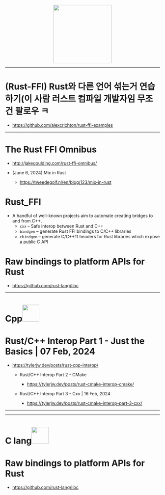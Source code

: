 <p align="center">
  <img width="190px" src="https://github.com/YoungHaKim7/Cpp_Training/assets/67513038/795e8056-a825-493b-abc7-03c0670e041c" />
</p>

<hr>

# (Rust-FFI) Rust와 다른 언어 섞는거 연습하기(이 사람 러스트 컴파일 개발자임 무조건 팔로우 ㅋ
- https://github.com/alexcrichton/rust-ffi-examples

<hr>

# The Rust FFI Omnibus
- http://jakegoulding.com/rust-ffi-omnibus/

- (June 6, 2024) Mix in Rust
  - https://tweedegolf.nl/en/blog/123/mix-in-rust

# Rust_FFI

- A handful of well-known projects aim to automate creating bridges to and from C++.
  - ```cxx``` – Safe interop between Rust and C++
  - ```bindgen``` – generate Rust FFI bindings to C/C++ libraries
  - ```cbindgen``` – generate C/C++11 headers for Rust libraries which expose a public C API



# Raw bindings to platform APIs for Rust
- https://github.com/rust-lang/libc

<hr>

# Cpp<img width=55px src="https://github.com/YoungHaKim7/Cpp_Training/assets/67513038/02580529-b8e2-4aa9-b80e-dd1f56a08491" />

# Rust/C++ Interop Part 1 - Just the Basics | 07 Feb, 2024
- https://tylerjw.dev/posts/rust-cpp-interop/
  - Rust/C++ Interop Part 2 - CMake
    - https://tylerjw.dev/posts/rust-cmake-interop-cmake/

  - Rust/C++ Interop Part 3 - Cxx | 16 Feb, 2024
    - https://tylerjw.dev/posts/rust-cmake-interop-part-3-cxx/


<hr>

<hr>

# C lang<img width=55px src="https://github.com/YoungHaKim7/Cpp_Training/assets/67513038/1ff1c447-9b46-4775-85e2-66818ff2c318" />
# Raw bindings to platform APIs for Rust
- https://github.com/rust-lang/libc
